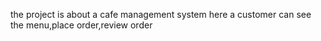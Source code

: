 the project is about a cafe management system
here a customer can see the menu,place order,review order
